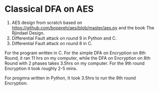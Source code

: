 # Classical DFA on AES
1. AES design from scratch based on https://github.com/boppreh/aes/blob/master/aes.py and the book The Rjindael Design.
2. Differential Fault attack on round 9 in Python and C.
3. Differential Fault attack on round 8 in C.

For the program written in C.
For the simple DFA on Encryption on 8th Round, it ran 11 hrs on my computer,
while the DFA on Encryption on 8th Round with 2 phases takes 3.5hrs on my computer. 
For the 9th round Encryption it took roughly 2-5 mins. 

For progmra written in Python,
It took 3.5hrs to run the 9th round Encryption. 
